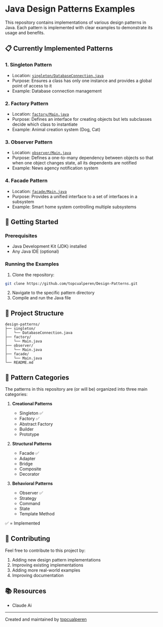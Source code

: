 # Java Design Patterns Examples

This repository contains implementations of various design patterns in Java. Each pattern is implemented with clear examples to demonstrate its usage and benefits.

## 📋 Currently Implemented Patterns

### 1. Singleton Pattern
- Location: [`singleton/DatabaseConnection.java`](singleton/DatabaseConnection.java)
- Purpose: Ensures a class has only one instance and provides a global point of access to it
- Example: Database connection management

### 2. Factory Pattern
- Location: [`factory/Main.java`](factory/Main.java)
- Purpose: Defines an interface for creating objects but lets subclasses decide which class to instantiate
- Example: Animal creation system (Dog, Cat)

### 3. Observer Pattern
- Location: [`observer/Main.java`](observer/Main.java)
- Purpose: Defines a one-to-many dependency between objects so that when one object changes state, all its dependents are notified
- Example: News agency notification system

### 4. Facade Pattern
- Location: [`facade/Main.java`](facade/Main.java)
- Purpose: Provides a unified interface to a set of interfaces in a subsystem
- Example: Smart home system controlling multiple subsystems

## 🚀 Getting Started

### Prerequisites
- Java Development Kit (JDK) installed
- Any Java IDE (optional)

### Running the Examples
1. Clone the repository:
```bash
git clone https://github.com/topcualperen/Design-Patterns.git
```
2. Navigate to the specific pattern directory
3. Compile and run the Java file

## 📁 Project Structure
```
design-patterns/
├── singleton/
│   └── DatabaseConnection.java
├── factory/
│   └── Main.java
├── observer/
│   └── Main.java
├── facade/
│   └── Main.java
└── README.md
```

## 🔄 Pattern Categories

The patterns in this repository are (or will be) organized into three main categories:

1. **Creational Patterns**
   - Singleton ✅
   - Factory ✅
   - Abstract Factory
   - Builder
   - Prototype

2. **Structural Patterns**
   - Facade ✅
   - Adapter
   - Bridge
   - Composite
   - Decorator

3. **Behavioral Patterns**
   - Observer ✅
   - Strategy
   - Command
   - State
   - Template Method

✅ = Implemented

## 📝 Contributing

Feel free to contribute to this project by:
1. Adding new design pattern implementations
2. Improving existing implementations
3. Adding more real-world examples
4. Improving documentation

## 📚 Resources

- Claude Ai

---
Created and maintained by [topcualperen](https://github.com/topcualperen)